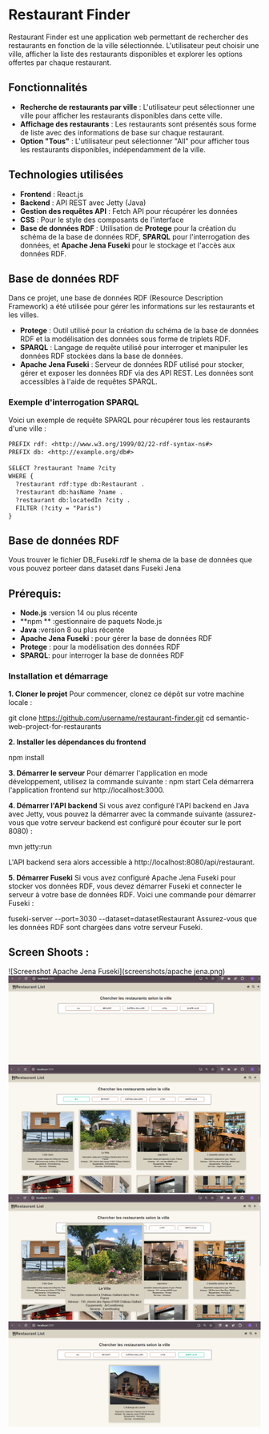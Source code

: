 # Restaurant Finder

Restaurant Finder est une application web permettant de rechercher des restaurants en fonction de la ville sélectionnée. L'utilisateur peut choisir une ville, afficher la liste des restaurants disponibles et explorer les options offertes par chaque restaurant.

## Fonctionnalités

- **Recherche de restaurants par ville** : L'utilisateur peut sélectionner une ville pour afficher les restaurants disponibles dans cette ville.
- **Affichage des restaurants** : Les restaurants sont présentés sous forme de liste avec des informations de base sur chaque restaurant.
- **Option "Tous"** : L'utilisateur peut sélectionner "All" pour afficher tous les restaurants disponibles, indépendamment de la ville.

## Technologies utilisées

- **Frontend** : React.js
- **Backend** : API REST avec Jetty (Java)
- **Gestion des requêtes API** : Fetch API pour récupérer les données
- **CSS** : Pour le style des composants de l'interface
- **Base de données RDF** : Utilisation de **Protege** pour la création du schéma de la base de données RDF, **SPARQL** pour l'interrogation des données, et **Apache Jena Fuseki** pour le stockage et l'accès aux données RDF.

## Base de données RDF

Dans ce projet, une base de données RDF (Resource Description Framework) a été utilisée pour gérer les informations sur les restaurants et les villes.

- **Protege** : Outil utilisé pour la création du schéma de la base de données RDF et la modélisation des données sous forme de triplets RDF.
- **SPARQL** : Langage de requête utilisé pour interroger et manipuler les données RDF stockées dans la base de données.
- **Apache Jena Fuseki** : Serveur de données RDF utilisé pour stocker, gérer et exposer les données RDF via des API REST. Les données sont accessibles à l'aide de requêtes SPARQL.

### Exemple d'interrogation SPARQL

Voici un exemple de requête SPARQL pour récupérer tous les restaurants d'une ville :

```sparql
PREFIX rdf: <http://www.w3.org/1999/02/22-rdf-syntax-ns#>
PREFIX db: <http://example.org/db#>

SELECT ?restaurant ?name ?city
WHERE {
  ?restaurant rdf:type db:Restaurant .
  ?restaurant db:hasName ?name .
  ?restaurant db:locatedIn ?city .
  FILTER (?city = "Paris")
}
```
## Base de données RDF
Vous trouver le fichier DB_Fuseki.rdf le shema de la base de données que vous pouvez porteer dans dataset dans Fuseki Jena 



## Prérequis:
- **Node.js** :version 14 ou plus récente
- **npm ** :gestionnaire de paquets Node.js
- **Java** :version 8 ou plus récente
- **Apache Jena Fuseki** : pour gérer la base de données RDF
- **Protege** : pour la modélisation des données RDF
- **SPARQL**:  pour interroger la base de données RDF


### Installation et démarrage
**1. Cloner le projet**
Pour commencer, clonez ce dépôt sur votre machine locale :

git clone https://github.com/username/restaurant-finder.git
cd semantic-web-project-for-restaurants


**2. Installer les dépendances du frontend**

npm install

**3. Démarrer le serveur**
Pour démarrer l'application en mode développement, utilisez la commande suivante :
npm start
Cela démarrera l'application frontend sur http://localhost:3000.

**4. Démarrer l'API backend**
Si vous avez configuré l'API backend en Java avec Jetty, vous pouvez la démarrer avec la commande suivante (assurez-vous que votre serveur backend est configuré pour écouter sur le port 8080) :

mvn jetty:run

L'API backend sera alors accessible à http://localhost:8080/api/restaurant.

**5. Démarrer Fuseki**
Si vous avez configuré Apache Jena Fuseki pour stocker vos données RDF, vous devez démarrer Fuseki et connecter le serveur à votre base de données RDF. Voici une commande pour démarrer Fuseki :

fuseki-server --port=3030 --dataset=datasetRestaurant
Assurez-vous que les données RDF sont chargées dans votre serveur Fuseki.


## Screen Shoots : 
![Screenshot Apache Jena Fuseki](screenshots/apache jena.png)
![Screenshot 1](screenshots/1.png)
![Screenshot 2](screenshots/2.png)
![Screenshot 3](screenshots/3.png)
![Screenshot 4](screenshots/4.png)


